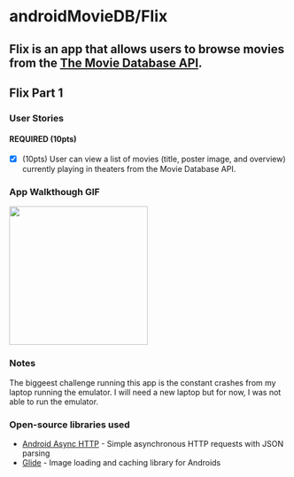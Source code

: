 # androidMovieDB/Flix
Flix is an app that allows users to browse movies from the [The Movie Database API](http://docs.themoviedb.apiary.io/#).
---

## Flix Part 1

### User Stories

#### REQUIRED (10pts)
- [x] (10pts) User can view a list of movies (title, poster image, and overview) currently playing in theaters from the Movie Database API.


### App Walkthough GIF

<img src="https://submissions.us-east-1.linodeobjects.com/android_university_kotlin/p1rn8Ps9.gif" width=250><br>

### Notes
The biggeest challenge running this app is the constant crashes from my laptop running the emulator. I will need a new laptop but for now, I was not able to run the emulator.

### Open-source libraries used

- [Android Async HTTP](https://github.com/codepath/CPAsyncHttpClient) - Simple asynchronous HTTP requests with JSON parsing
- [Glide](https://github.com/bumptech/glide) - Image loading and caching library for Androids
